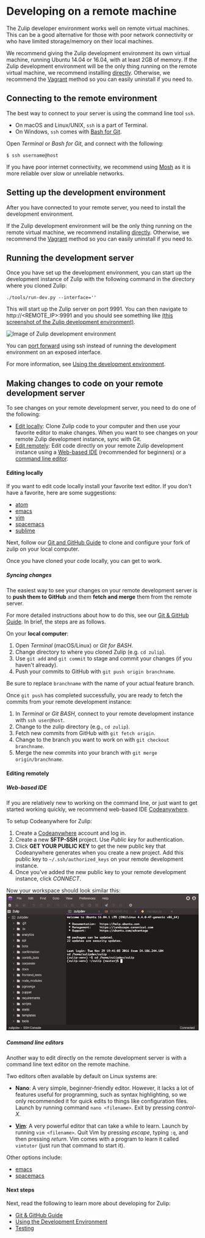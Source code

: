 # Developing on a remote machine

The Zulip developer environment works well on remote virtual machines. This can
be a good alternative for those with poor network connectivity or who have
limited storage/memory on their local machines.

We recommend giving the Zulip development environment its own virtual
machine, running Ubuntu 14.04 or
16.04, with at least 2GB of memory. If the Zulip development
environment will be the only thing running on the remote virtual
machine, we recommend installing
[directly][install-direct]. Otherwise, we recommend the
[Vagrant][install-vagrant] method so you can easily uninstall if you
need to.

## Connecting to the remote environment

The best way to connect to your server is using the command line tool `ssh`.

* On macOS and Linux/UNIX, `ssh` is a part of Terminal.
* On Windows, `ssh` comes with [Bash for Git][git-bash].

Open *Terminal* or *Bash for Git*, and connect with the following:

```
$ ssh username@host
```

If you have poor internet connectivity, we recommend using
[Mosh](https://mosh.org/) as it is more reliable over slow or unreliable
networks.

## Setting up the development environment

After you have connected to your remote server, you need to install the
development environment.

If the Zulip development environment will be the only thing running on
the remote virtual machine, we recommend installing
[directly][install-direct]. Otherwise, we recommend the
[Vagrant][install-vagrant] method so you can easily uninstall if you
need to.

## Running the development server

Once you have set up the development environment, you can start up the
development instance of Zulip with the following command in the directory where
you cloned Zulip:

```
./tools/run-dev.py --interface=''
```

This will start up the Zulip server on port 9991. You can then navigate to
http://<REMOTE_IP>:9991 and you should see something like [(this screenshot of
the Zulip development
environment)](https://raw.githubusercontent.com/zulip/zulip/master/docs/images/zulip-dev.png).

![Image of Zulip development
environment](https://raw.githubusercontent.com/zulip/zulip/master/docs/images/zulip-dev.png)

You can [port
forward](https://help.ubuntu.com/community/SSH/OpenSSH/PortForwarding) using
ssh instead of running the development environment on an exposed interface.

For more information, see [Using the development
environment][rtd-using-dev-env].

## Making changes to code on your remote development server

To see changes on your remote development server, you need to do one of the following:

* [Edit locally](#editing-locally): Clone Zulip code to your computer and
  then use your favorite editor to make changes. When you want to see changes
  on your remote Zulip development instance, sync with Git.
* [Edit remotely](#editing-remotely): Edit code directly on your remote
  Zulip development instance using a [Web-based IDE](#web-based-ide) (recommended for
  beginners) or a [command line editor](#command-line-editors).

#### Editing locally

If you want to edit code locally install your favorite text editor. If you
don't have a favorite, here are some suggestions:

* [atom](https://atom.io/)
* [emacs](https://www.gnu.org/software/emacs/)
* [vim](http://www.vim.org/)
* [spacemacs](https://github.com/syl20bnr/spacemacs)
* [sublime](https://www.sublimetext.com/)

Next, follow our [Git and GitHub Guide](git-guide.html) to clone and configure
your fork of zulip on your local computer.

Once you have cloned your code locally, you can get to work.

##### Syncing changes

The easiest way to see your changes on your remote development server
is to **push them to GitHub** and them **fetch and merge** them from
the remote server.

For more detailed instructions about how to do this, see our [Git & GitHub
Guide][rtd-git-guide]. In brief, the steps are as follows.

On your **local computer**:

1. Open *Terminal* (macOS/Linux) or *Git for BASH*.
2. Change directory to where you cloned Zulip (e.g. `cd zulip`).
3. Use `git add` and `git commit` to stage and commit your changes (if you
   haven't already).
4. Push your commits to GitHub with `git push origin branchname`.

Be sure to replace `branchname` with the name of your actual feature branch.

Once `git push` has completed successfully, you are ready to fetch the commits
from your remote development instance:

1. In *Terminal* or *Git BASH*, connect to your remote development
   instance with `ssh user@host`.
2. Change to the zulip directory (e.g., `cd zulip`).
3. Fetch new commits from GitHub with `git fetch origin`.
4. Change to the branch you want to work on with `git checkout branchname`.
5. Merge the new commits into your branch with `git merge origin/branchname`.

#### Editing remotely

##### Web-based IDE

If you are relatively new to working on the command line, or just want to get
started working quickly, we recommend web-based IDE
[Codeanywhere][codeanywhere].

To setup Codeanywhere for Zulip:

1. Create a [Codeanywhere][codeanywhere] account and log in.
2. Create a new **SFTP-SSH** project. Use *Public key* for authentication.
3. Click **GET YOUR PUBLIC KEY** to get the new public key that
   Codeanywhere generates when you create a new project. Add this public key to
   `~/.ssh/authorized_keys` on your remote development instance.
4. Once you've added the new public key to your remote development instance, click
   *CONNECT*.

Now your workspace should look similar this:
![Codeanywhere workspace][img-ca-workspace]

##### Command line editors

Another way to edit directly on the remote development server is with
a command line text editor on the remote machine.

Two editors often available by default on Linux systems are:

* **Nano**: A very simple, beginner-friendly editor. However, it lacks a lot of
  features useful for programming, such as syntax highlighting, so we only
  recommended it for quick edits to things like configuration files. Launch by
  running command `nano <filename>`. Exit by pressing *control-X*.

* **[Vim](http://www.vim.org/)**: A very powerful editor that can take a while
  to learn. Launch by running `vim <filename>`. Quit Vim by pressing *escape*,
  typing `:q`, and then pressing *return*. Vim comes with a program to learn it
  called `vimtutor` (just run that command to start it).

Other options include:

* [emacs](https://www.gnu.org/software/emacs/)
* [spacemacs](https://github.com/syl20bnr/spacemacs)

#### Next steps

Next, read the following to learn more about developing for Zulip:

* [Git & GitHub Guide][rtd-git-guide]
* [Using the Development Environment][rtd-using-dev-env]
* [Testing][rtd-testing]

[install-direct]: dev-setup-non-vagrant.html#installing-directly-on-ubuntu
[install-generic]: dev-setup-non-vagrant.html#installing-manually-on-linux
[install-vagrant]: dev-env-first-time-contributors.html
[rtd-git-guide]: git-guide.html
[rtd-using-dev-env]: using-dev-environment.html
[rtd-testing]: testing.html
[git-bash]: https://git-for-windows.github.io/
[codeanywhere]: https://codeanywhere.com/
[img-ca-settings]: images/codeanywhere-settings.png
[img-ca-workspace]: images/codeanywhere-workspace.png
